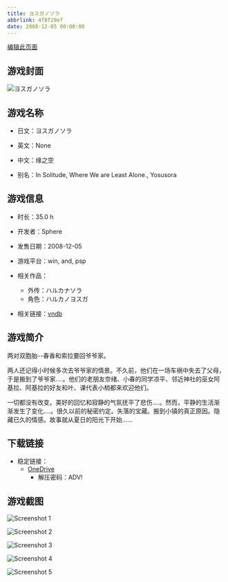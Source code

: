 ```yaml
---
title: ヨスガノソラ
abbrlink: 4f8f28ef
date: 2008-12-05 00:00:00
---
```

[编辑此页面](https://github.com/ACG-3/ADV3-source/blob/main/source/_posts/games/%E3%83%8F%E3%83%AB%E3%82%AB%E3%83%8A%E3%82%BD%E3%83%A9.md)

## 游戏封面

![ヨスガノソラ](https://pan.timero.xyz/d/onedrive/img_lib_001/%E3%83%8F%E3%83%AB%E3%82%AB%E3%83%8A%E3%82%BD%E3%83%A9_cover.avif)


## 游戏名称

- 日文：ヨスガノソラ
- 英文：None
- 中文：缘之空

- 别名：In Solitude, Where We are Least Alone., Yosusora


## 游戏信息

- 时长：35.0 h
- 开发者：Sphere
- 发售日期：2008-12-05
- 游戏平台：win, and, psp
- 相关作品：
   - 外传：ハルカナソラ
   - 角色：ハルカノヨスガ

- 相关链接：[vndb](https://vndb.org/v1194)


## 游戏简介

两对双胞胎--春香和索拉要回爷爷家。

两人还记得小时候多次去爷爷家的情景。不久前，他们在一场车祸中失去了父母，于是搬到了爷爷家....。他们的老朋友奈绪、小春的同学凉平、邻近神社的巫女阿基拉、阿基拉的好友和叶、课代表小梢都来欢迎他们。

一切都没有改变。美好的回忆和寂静的气氛抚平了悲伤....。然而，平静的生活渐渐发生了变化....。很久以前的秘密约定。失落的宝藏。搬到小镇的真正原因。隐藏已久的情感。故事就从夏日的阳光下开始......


## 下载链接

- 稳定链接：
    - [OneDrive](https://pan.timero.xyz/onedrive/adv_lib_001/%E3%83%8F%E3%83%AB%E3%82%AB%E3%83%8A%E3%82%BD%E3%83%A9)
        - 解压密码：ADV!



## 游戏截图


![Screenshot 1](https://pan.timero.xyz/d/onedrive/img_lib_001/%E3%83%8F%E3%83%AB%E3%82%AB%E3%83%8A%E3%82%BD%E3%83%A9_Screenshot_1.avif)

![Screenshot 2](https://pan.timero.xyz/d/onedrive/img_lib_001/%E3%83%8F%E3%83%AB%E3%82%AB%E3%83%8A%E3%82%BD%E3%83%A9_Screenshot_2.avif)

![Screenshot 3](https://pan.timero.xyz/d/onedrive/img_lib_001/%E3%83%8F%E3%83%AB%E3%82%AB%E3%83%8A%E3%82%BD%E3%83%A9_Screenshot_3.avif)

![Screenshot 4](https://pan.timero.xyz/d/onedrive/img_lib_001/%E3%83%8F%E3%83%AB%E3%82%AB%E3%83%8A%E3%82%BD%E3%83%A9_Screenshot_4.avif)

![Screenshot 5](https://pan.timero.xyz/d/onedrive/img_lib_001/%E3%83%8F%E3%83%AB%E3%82%AB%E3%83%8A%E3%82%BD%E3%83%A9_Screenshot_5.avif)

